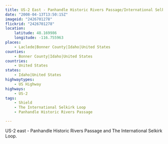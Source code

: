 ```yaml
---
title: US-2 East - Panhandle Historic Rivers Passage/International Selkirk Loop
date: "2008-04-13T13:50:15Z"
imageid: "2426701278"
flickrid: "2426701278"
location:
    latitude: 48.169986
    longitude: -116.755963
places:
    - Laclede|Bonner County|Idaho|United States
counties:
    - Bonner County|Idaho|United States
countries:
    - United States
states:
    - Idaho|United States
highwaytypes:
    - US Highway
highways:
    - US-2
tags:
    - Shield
    - The International Selkirk Loop
    - Panhandle Historic Rivers Passage

---
```

US-2 east - Panhandle Historic Rivers Passage and The International Selkirk Loop.